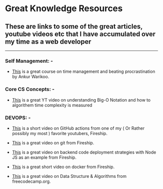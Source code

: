 # Great Knowledge Resources

## These are links to some of the great articles, youtube videos etc that I have accumulated over my time as a web developer

----------

### Self Management: -

- [This](https://courses.ankurwarikoo.com/) is a great course on time management and beating procrastination by Ankur Warikoo.

### Core CS Concepts: -

- [This](https://www.youtube.com/watch?v=4PdegmlQ-x0) is a great YT video on understanding Big-O Notation and how to algorithem time complexity is measured

### DEVOPS: -

- [This](https://www.youtube.com/watch?v=eB0nUzAI7M8) is a short video on GitHub actions from one of my ( Or Rather possibly my most ) favorite youtubers, Fireship.

- [This](https://www.youtube.com/watch?v=ecK3EnyGD8o) is a great video on git from Fireship.

- [This](https://www.youtube.com/watch?v=uEVmD6n8Il0) is a great video on backend code deployment strategies with Node JS as an example from Fireship.

- [This](https://www.youtube.com/watch?v=gAkwW2tuIqE) is a great short video on docker from Fireship.

- [This](https://www.youtube.com/watch?v=8hly31xKli0) is a great video on Data Structure & Algorithms from freecodecamp.org.
